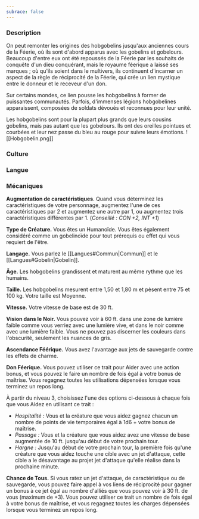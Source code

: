 ```yaml
---
subrace: false
---
```


### Description

On peut remonter les origines des hobgobelins jusqu'aux anciennes cours de la Féerie, où ils sont d'abord apparus avec les gobelins et gobelours. Beaucoup d'entre eux ont été repoussés de la Féerie par les souhaits de conquête d'un dieu conquérant, mais le royaume féerique a laissé ses marques ; où qu'ils soient dans le multivers, ils continuent d'incarner un aspect de la règle de réciprocité de la Féerie, qui crée un lien mystique entre le donneur et le receveur d'un don.

Sur certains mondes, ce lien pousse les hobgobelins à former de puissantes communautés. Parfois, d'immenses légions hobgobelines apparaissent, composées de soldats dévoués et reconnues pour leur unité.

Les hobgobelins sont pour la plupart plus grands que leurs cousins gobelins, mais pas autant que les gobelours. Ils ont des oreilles pointues et courbées et leur nez passe du bleu au rouge pour suivre leurs émotions.
![[Hobgobelin.png]]
### Culture

### Langue

### Mécaniques

**Augmentation de caractéristiques**. Quand vous déterminez les caractéristiques de votre personnage, augmentez l'une de ces caractéristiques par 2 et augmentez une autre par 1, ou augmentez trois caractéristiques différentes par 1. (*Conseillé : CON +2, INT +1*)

**Type de Créature.** Vous êtes un Humanoïde. Vous êtes également considéré comme un gobelinoïde pour tout prérequis ou effet qui vous requiert de l'être.

**Langage.** Vous parlez le [[Langues#Commun|Commun]] et le [[Langues#Gobelin|Gobelin]].

**Âge.** Les hobgobelins grandissent et maturent au même rythme que les humains.

**Taille.** Les hobgobelins mesurent entre 1,50 et 1,80 m et pèsent entre 75 et 100 kg.  Votre taille est Moyenne.

**Vitesse.** Votre vitesse de base est de 30 ft.

**Vision dans le Noir.** Vous pouvez voir à 60 ft. dans une zone de lumière faible comme vous verriez avec une lumière vive, et dans le noir comme avec une lumière faible. Vous ne pouvez pas discerner les couleurs dans l'obscurité, seulement les nuances de gris.

**Ascendance Féérique.** Vous avez l'avantage aux jets de sauvegarde contre les effets de charme.

**Don Féerique.** Vous pouvez utiliser ce trait pour Aider avec une action bonus, et vous pouvez le faire un nombre de fois égal à votre bonus de maîtrise. Vous regagnez toutes les utilisations dépensées lorsque vous terminez un repos long.

À partir du niveau 3, choisissez l'une des options ci-dessous à chaque fois que vous Aidez en utilisant ce trait :

 - *Hospitalité :* Vous et la créature que vous aidez gagnez chacun un nombre de points de vie temporaires égal à 1d6 + votre bonus de maîtrise.
 - *Passage :* Vous et la créature que vous aidez avez une vitesse de base augmentée de 10 ft. jusqu'au début de votre prochain tour.
 - *Hargne :* Jusqu'au début de votre prochain tour, la première fois qu'une créature que vous aidez touche une cible avec un jet d'attaque, cette cible a le désavantage au projet jet d'attaque qu'elle réalise dans la prochaine minute.

**Chance de Tous.** Si vous ratez un jet d'attaque, de caractéristique ou de sauvegarde, vous pouvez faire appel à vos liens de réciprocité pour gagner un bonus à ce jet égal au nombre d'alliés que vous pouvez voir à 30 ft. de vous (maximum de +3). Vous pouvez utiliser ce trait un nombre de fois égal à votre bonus de maîtrise, et vous regagnez toutes les charges dépensées lorsque vous terminez un repos long.
